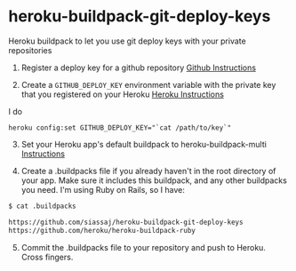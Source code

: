 # heroku-buildpack-git-deploy-keys
Heroku buildpack to let you use git deploy keys with your private repositories


1) Register a deploy key for a github repository
[Github Instructions](https://developer.github.com/guides/managing-deploy-keys/#deploy-keys)

2) Create a ```GITHUB_DEPLOY_KEY``` environment variable with the private key that you registered on your Heroku
[Heroku Instructions](https://devcenter.heroku.com/articles/config-vars#setting-up-config-vars-for-a-deployed-application)

I do

```
heroku config:set GITHUB_DEPLOY_KEY="`cat /path/to/key`"
```


3) Set your Heroku app's default buildpack to heroku-buildpack-multi
[Instructions](https://github.com/heroku/heroku-buildpack-multi)

4) Create a .buildpacks file if you already haven't in the root directory of your app. Make sure it includes this buildpack, and any other buildpacks you need. I'm using Ruby on Rails, so I have:

```sh
$ cat .buildpacks

https://github.com/siassaj/heroku-buildpack-git-deploy-keys
https://github.com/heroku/heroku-buildpack-ruby
```

5) Commit the .buildpacks file to your repository and push to Heroku. Cross fingers.
